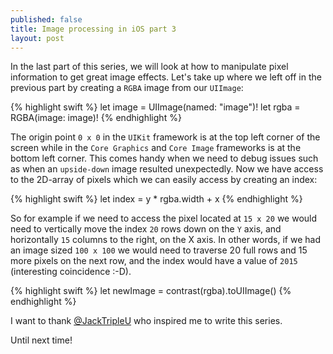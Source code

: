 ```yaml
---
published: false
title: Image processing in iOS part 3
layout: post
---
```

In the last part of this series, we will look at how to manipulate pixel information to get great image effects. Let's take up where we left off in the previous part by creating a `RGBA` image from our `UIImage`:

{% highlight swift %} 
let image = UIImage(named: "image")!
let rgba = RGBA(image: image)!
{% endhighlight %}

The origin point `0 x 0` in the `UIKit` framework is at the top left corner of the screen while in the `Core Graphics` and `Core Image` frameworks is at the bottom left corner. This comes handy when we need to debug issues such as when an `upside-down` image resulted unexpectedly. Now we have access to the 2D-array of pixels which we can easily access by creating an index:

{% highlight swift %} 
let index = y * rgba.width + x
{% endhighlight %}

So for example if we need to access the pixel located at `15 x 20` we would need to vertically move the index `20` rows down on the `Y` axis, and horizontally `15` columns to the right, on the X axis. In other words, if we had an image sized `100 x 100` we would need to traverse 20 full rows and 15 more pixels on the next row, and the index would have a value of `2015` (interesting coincidence :-D).

{% highlight swift %} 
let newImage = contrast(rgba).toUIImage()
{% endhighlight %}

I want to thank [@JackTripleU](https://twitter.com/JackTripleU) who inspired me to write this series.

Until next time!
